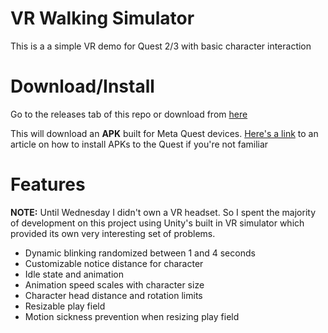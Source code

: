 # VR Walking Simulator

This is a a simple VR demo for Quest 2/3 with basic character interaction


# Download/Install

Go to the releases tab of this repo or download from [here](https://github.com/Fishybearr/VRDemo/releases)

This will download an **APK** built for Meta Quest devices. [Here's a link](https://zybervr.com/blogs/news/step-by-step-guide-on-how-to-install-apk-files-on-meta-quest?srsltid=AfmBOoqLH8bR3lSui0X0xSGTDa3lsftaY8jrkxrYhX1pABrDk11nyly1) to an article on how to install APKs to the Quest if you're not familiar

# Features

**NOTE:** Until Wednesday I didn't own a VR headset. So I spent the majority of development on this project using Unity's built in VR simulator which provided its own very interesting set of problems.

 - Dynamic blinking randomized between 1 and 4 seconds
 - Customizable notice distance for character
 - Idle state and animation
 - Animation speed scales with character size
 - Character head distance and rotation limits
 - Resizable play field
 - Motion sickness prevention when resizing play field
